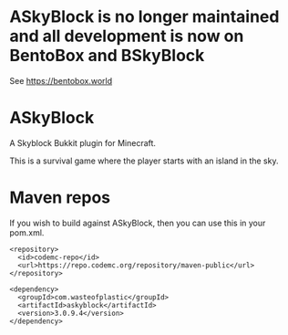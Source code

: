 # ASkyBlock is no longer maintained and all development is now on BentoBox and BSkyBlock
See https://bentobox.world

# ASkyBlock

A Skyblock Bukkit plugin for Minecraft.

This is a survival game where the player starts with an island in the sky.

# Maven repos
If you wish to build against ASkyBlock, then you can use this in your pom.xml.

```
<repository>
  <id>codemc-repo</id>
  <url>https://repo.codemc.org/repository/maven-public</url>
</repository>

<dependency>
  <groupId>com.wasteofplastic</groupId>
  <artifactId>askyblock</artifactId>
  <version>3.0.9.4</version>
</dependency>
```
